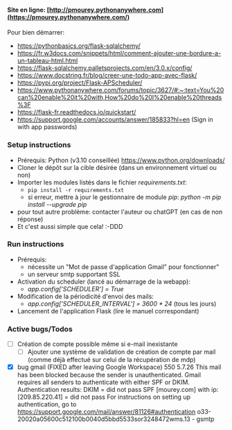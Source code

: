 #### Site en ligne: [http://pmourey.pythonanywhere.com](https://pmourey.pythonanywhere.com/)

Pour bien démarrer:
- https://pythonbasics.org/flask-sqlalchemy/
- https://fr.w3docs.com/snippets/html/comment-ajouter-une-bordure-a-un-tableau-html.html
- https://flask-sqlalchemy.palletsprojects.com/en/3.0.x/config/
- https://www.docstring.fr/blog/creer-une-todo-app-avec-flask/
- https://pypi.org/project/Flask-APScheduler/ 
- https://www.pythonanywhere.com/forums/topic/3627/#:~:text=You%20can%20enable%20it%20with,How%20do%20I%20enable%20threads%3F
- https://flask-fr.readthedocs.io/quickstart/
- https://support.google.com/accounts/answer/185833?hl=en (Sign in with app passwords)

### Setup instructions
- Prérequis: Python (v3.10 conseillée) https://www.python.org/downloads/
- Cloner le dépôt sur la cible désirée (dans un environnement virtuel ou non)
- Importer les modules listés dans le fichier *requirements.txt*:
  - `pip install -r requirements.txt`
  - si erreur, mettre à jour le gestionnaire de module *pip*:
        *python -m pip install --upgrade pip*
- pour tout autre problème: contacter l'auteur ou chatGPT (en cas de non réponse)
- Et c'est aussi simple que cela! :-DDD

### Run instructions
- Prérequis:
  - nécessite un "Mot de passe d'application Gmail" pour fonctionner"
  - un serveur smtp supportant SSL
- Activation du scheduler (lancé au démarrage de la webapp):
  - *app.config['SCHEDULER'] = True*
- Modification de la périodicité d'envoi des mails:
  - *app.config['SCHEDULER_INTERVAL'] = 3600 * 24* (tous les jours)
- Lancement de l'application Flask (lire le manuel correspondant)

### Active bugs/Todos
- [ ] Création de compte possible même si e-mail inexistante
  - [ ] Ajouter une système de validation de création de compte par mail (comme déjà effectué sur celui de la récupération de mdp)
- [x] bug gmail (FIXED after leaving Google Workspace)
  550 5.7.26 This mail has been blocked because the sender is unauthenticated. Gmail requires all senders to authenticate with either SPF or DKIM. Authentication results: DKIM = did not pass SPF [mourey.com] with ip: [209.85.220.41] = did not pass For instructions on setting up authentication, go to https://support.google.com/mail/answer/81126#authentication o33-20020a05600c512100b0040d5bbd5533sor3248472wms.13 - gsmtp
